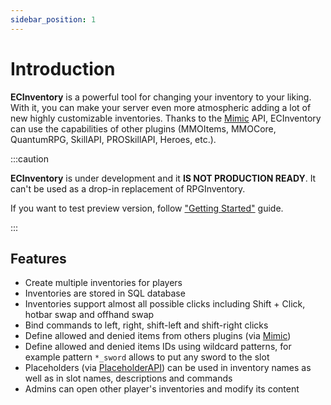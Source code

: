 ```yaml
---
sidebar_position: 1
---
```


# Introduction

**ECInventory** is a powerful tool for changing your inventory to your liking.
With it, you can make your server even more atmospheric adding a lot of new highly customizable inventories.
Thanks to the [Mimic] API, ECInventory can use the capabilities of other plugins (MMOItems, MMOCore, QuantumRPG, SkillAPI, PROSkillAPI, Heroes, etc.).

:::caution

**ECInventory** is under development and it **IS NOT PRODUCTION READY**.
It can't be used as a drop-in replacement of RPGInventory.

If you want to test preview version, follow ["Getting Started"](usage/getting-started.md) guide.

:::

## Features

- Create multiple inventories for players
- Inventories are stored in SQL database
- Inventories support almost all possible clicks including Shift + Click, hotbar swap and offhand swap
- Bind commands to left, right, shift-left and shift-right clicks
- Define allowed and denied items from others plugins (via [Mimic])
- Define allowed and denied items IDs using wildcard patterns, for example pattern `*_sword` allows to put any sword to the slot
- Placeholders (via [PlaceholderAPI]) can be used in inventory names as well as in slot names, descriptions and commands
- Admins can open other player's inventories and modify its content

[placeholderapi]: https://www.spigotmc.org/resources/6245/
[mimic]: https://www.spigotmc.org/resources/82515/
